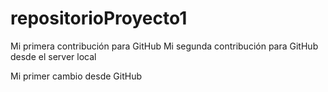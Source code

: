 # repositorioProyecto1

Mi primera contribución para GitHub
Mi segunda contribución para GitHub desde el server local

Mi primer cambio desde GitHub
